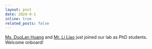 ```yaml
---
layout: post
date: 2024-9-1
inline: true
related_posts: false
---
```

[Ms. DuoLan Huang](https://duolanhuang.github.io/) and [Mr. Li Liao](https://www.linkedin.com/in/li-liao-851ab0326) just joined our lab as PhD students. Welcome onboard!

